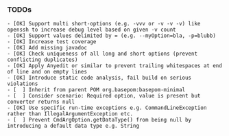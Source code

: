 ### TODOs

    - [OK] Support multi short-options (e.g. -vvv or -v -v -v) like openssh to increase debug level based on given -v count
    - [OK] Support values delimited by = (e.g. --myOption=bla, -p=blubb)
    - [OK] Increase test coverage
    - [OK] Add missing javadoc
    - [OK] Check uniqueness of all long and short options (prevent conflicting duplicates)
    - [OK] Apply Anyedit or similar to prevent trailing whitespaces at end of line and on empty lines
    - [OK] Introduce static code analysis, fail build on serious violations
    - [  ] Inherit from parent POM org.basepom:basepom-minimal
    - [  ] Consider scenario: Required option, value is present but converter returns null
    - [OK] Use specific run-time exceptions e.g. CommandLineException rather than IllegalArgumentException etc.
    - [  ] Prevent CmdArgOption.getDataType() from being null by introducing a default data type e.g. String
